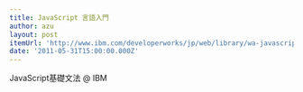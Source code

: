 ```yaml
---
title: JavaScript 言語入門
author: azu
layout: post
itemUrl: 'http://www.ibm.com/developerworks/jp/web/library/wa-javascriptstart/?cmp=dw&cpb=dwwdv&ct=dwnew&cr=dwnja&ccy=jp&csr=051311'
date: '2011-05-31T15:00:00.000Z'
---
```

JavaScript基礎文法 @ IBM
